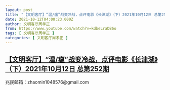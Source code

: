 ```yaml
---
layout: post
title: "【文明客厅】“温/瘟”战变冷战，点评电影《长津湖》（下）2021年10月12日 总第252期"
date: 2021-10-12T04:00:23.000Z
author: 文明客厅周孝正
from: https://www.youtube.com/watch?v=kdbeLraDB6o
tags: [ 文明客厅周孝正 ]
categories: [ 文明客厅周孝正 ]
---
```

<!--1634011223000-->
[【文明客厅】“温/瘟”战变冷战，点评电影《长津湖》（下）2021年10月12日 总第252期](https://www.youtube.com/watch?v=kdbeLraDB6o)
------

<div>
兆民邮箱：zhaomin1048576@gmail.com
</div>

